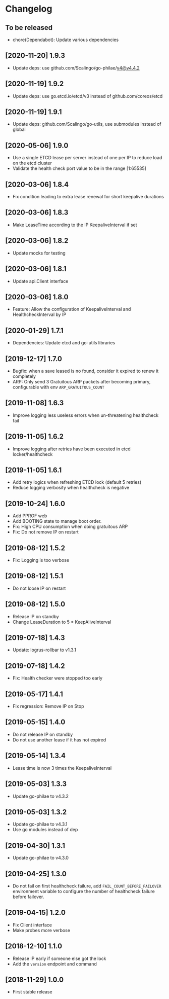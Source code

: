 # Changelog

## To be released

* chore(Dependabot): Update various dependencies

## [2020-11-20] 1.9.3

* Update deps: use github.com/Scalingo/go-philae/v4@v4.4.2

## [2020-11-19] 1.9.2

* Update deps: use go.etcd.io/etcd/v3 instead of github.com/coreos/etcd

## [2020-11-19] 1.9.1

* Update deps: github.com/Scalingo/go-utils, use submodules instead of global

## [2020-05-06] 1.9.0

* Use a single ETCD lease per server instead of one per IP to reduce load on the etcd cluster
* Validate the health check port value to be in the range [1:65535]

## [2020-03-06] 1.8.4

* Fix condition leading to extra lease renewal for short keepalive durations

## [2020-03-06] 1.8.3

* Make LeaseTime according to the IP KeepaliveInterval if set

## [2020-03-06] 1.8.2

* Update mocks for testing

## [2020-03-06] 1.8.1

* Update api.Client interface

## [2020-03-06] 1.8.0

* Feature: Allow the configuration of KeepaliveInterval and HealthcheckInterval by IP

## [2020-01-29] 1.7.1

* Dependencies: Update etcd and go-utils libraries

## [2019-12-17] 1.7.0

* Bugfix: when a save leased is no found, consider it expired to renew it completely
* ARP: Only send 3 Gratuitous ARP packets after becoming primary, configurable with env `ARP_GRATUITOUS_COUNT`

## [2019-11-08] 1.6.3

* Improve logging less useless errors when un-threatening healthcheck fail

## [2019-11-05] 1.6.2

* Improve logging after retries have been executed in etcd locker/healthcheck

## [2019-11-05] 1.6.1

* Add retry logics when refreshing ETCD lock (default 5 retries)
* Reduce logging verbosity when healthcheck is negative

## [2019-10-24] 1.6.0

* Add PPROF web
* Add BOOTING state to manage boot order.
* Fix: High CPU consumption when doing gratuitous ARP
* Fix: Do not remove IP on restart

## [2019-08-12] 1.5.2

* Fix: Logging is too verbose

## [2019-08-12] 1.5.1

* Do not loose IP on restart

## [2019-08-12] 1.5.0

* Release IP on standby
* Change LeaseDuration to 5 * KeepAliveInterval

## [2019-07-18] 1.4.3

* Update: logrus-rollbar to v1.3.1

## [2019-07-18] 1.4.2

* Fix: Health checker were stopped too early

## [2019-05-17] 1.4.1

* Fix regression: Remove IP on Stop

## [2019-05-15] 1.4.0

* Do not release IP on standby
* Do not use another lease if it has not expired

## [2019-05-14] 1.3.4

* Lease time is now 3 times the KeepaliveInterval

## [2019-05-03] 1.3.3

* Update go-philae to v4.3.2

## [2019-05-03] 1.3.2

* Update go-philae to v4.3.1
* Use go modules instead of dep

## [2019-04-30] 1.3.1

* Update go-philae to v4.3.0

## [2019-04-25] 1.3.0

* Do not fail on first healthcheck failure, add `FAIL_COUNT_BEFORE_FAILOVER`
  environment variable to configure the number of healthcheck failure before
  failover.

## [2019-04-15] 1.2.0

* Fix Client interface
* Make probes more verbose

## [2018-12-10] 1.1.0

* Release IP early if someone else got the lock
* Add the `version` endpoint and command

## [2018-11-29] 1.0.0

* First stable release
